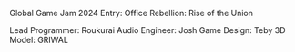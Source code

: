 Global Game Jam 2024 Entry: Office Rebellion: Rise of the Union

Lead Programmer:    Roukurai
Audio Engineer:     Josh
Game Design:        Teby
3D Model:           GRIWAL

